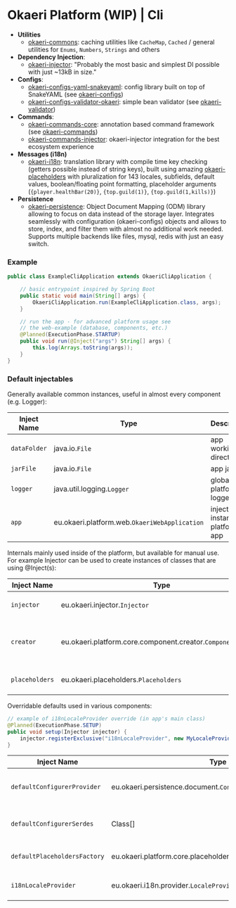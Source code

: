 # Okaeri Platform (WIP) | Cli


- **Utilities**
    - [okaeri-commons](https://github.com/OkaeriPoland/okaeri-commons): caching utilities like `CacheMap`, `Cached` / general utilities for `Enums`, `Numbers`, `Strings` and others
- **Dependency Injection**:
    - [okaeri-injector](https://github.com/OkaeriPoland/okaeri-injector): "Probably the most basic and simplest DI possible with just ~13kB in size."
- **Configs**:
    - [okaeri-configs-yaml-snakeyaml](https://github.com/OkaeriPoland/okaeri-configs/tree/master/yaml-bukkit): config library built on top of SnakeYAML (see [okaeri-configs](https://github.com/OkaeriPoland/okaeri-configs))
    - [okaeri-configs-validator-okaeri](https://github.com/OkaeriPoland/okaeri-configs/tree/master/validator-okaeri): simple bean validator (see [okaeri-validator](https://github.com/OkaeriPoland/okaeri-validator))
- **Commands**:
    - [okaeri-commands-core](https://github.com/OkaeriPoland/okaeri-commands/tree/master/bukkit): annotation based command framework (see [okaeri-commands](https://github.com/OkaeriPoland/okaeri-commands))
    - [okaeri-commands-injector](https://github.com/OkaeriPoland/okaeri-commands/tree/master/injector): okaeri-injector integration for the best ecosystem experience
- **Messages (i18n)**
    - [okaeri-i18n](https://github.com/OkaeriPoland/okaeri-i18n): translation library with compile time key checking (getters possible instead of string keys),
      built using amazing [okaeri-placeholders](https://github.com/OkaeriPoland/okaeri-placeholders) with pluralization for 143 locales, subfields, default values, boolean/floating point formatting,
      placeholder arguments (`{player.healthBar(20)}`, `{top.guild(1)}`, `{top.guild(1,kills)}`)
- **Persistence**
    - [okaeri-persistence](https://github.com/OkaeriPoland/okaeri-persistence): Object Document Mapping (ODM) library allowing to focus on data instead of the storage layer. Integrates seamlessly
      with configuration (okaeri-configs) objects and allows to store, index, and filter them with almost no additional work needed. Supports multiple backends like files, mysql, redis with just an easy switch.

### Example

```java
public class ExampleCliApplication extends OkaeriCliApplication {

    // basic entrypoint inspired by Spring Boot
    public static void main(String[] args) {
        OkaeriCliApplication.run(ExampleCliApplication.class, args);
    }

    // run the app - for advanced platform usage see
    // the web-example (database, components, etc.)
    @Planned(ExecutionPhase.STARTUP)
    public void run(@Inject("args") String[] args) {
        this.log(Arrays.toString(args));
    }
}
```

### Default injectables

Generally available common instances, useful in almost every component (e.g. Logger):

| Inject Name | Type | Description |
|-|-|-|
| `dataFolder` | java.io.`File` | app working directory |
| `jarFile` | java.io.`File` | app jar file |
| `logger` | java.util.logging.`Logger` | global platform logger |
| `app` | eu.okaeri.platform.web.`OkaeriWebApplication` | injectable instance of platform app |

Internals mainly used inside of the platform, but available for manual use. For example Injector can be used to create instances of classes that are using @Inject(s):

| Inject Name | Type | Description |
|-|-|-|
| `injector` | eu.okaeri.injector.`Injector` | instance of `okaeri-injector` used internally |
| `creator` | eu.okaeri.platform.core.component.creator.`ComponentCreator` | instance of ComponentCreator used for registering components |
| `placeholders` | eu.okaeri.placeholders.`Placeholders` | placeholders instance used for i18n |

Overridable defaults used in various components:

```java
// example of i18nLocaleProvider override (in app's main class)
@Planned(ExecutionPhase.SETUP)
public void setup(Injector injector) {
    injector.registerExclusive("i18nLocaleProvider", new MyLocaleProvider());
}
```

| Inject Name | Type | Description |
|-|-|-|
| `defaultConfigurerProvider` | eu.okaeri.persistence.document.`ConfigurerProvider` | default configuration provider for @Configuration, @Messages and others |
| `defaultConfigurerSerdes` | Class[] | list of default OkaeriSerdesPack(s) classes to be used with `defaultConfigurerProvider` |
| `defaultPlaceholdersFactory` | eu.okaeri.platform.core.placeholder.`DefaultPlaceholdersFactory` | default placeholders provider to be used e.g. in i18n |
| `i18nLocaleProvider` | eu.okaeri.i18n.provider.`LocaleProvider` | platform's locale provider for i18n components e.g. commands |
